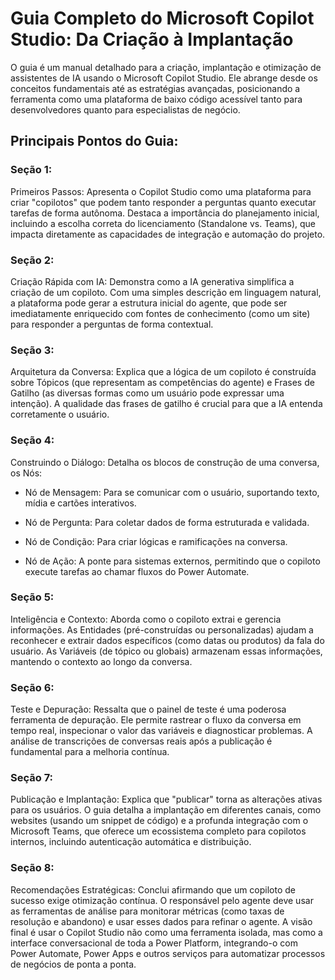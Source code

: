 # Guia Completo do Microsoft Copilot Studio: Da Criação à Implantação

O guia é um manual detalhado para a criação, implantação e otimização de assistentes de IA usando o Microsoft Copilot Studio. Ele abrange desde os conceitos fundamentais até as estratégias avançadas, posicionando a ferramenta como uma plataforma de baixo código acessível tanto para desenvolvedores quanto para especialistas de negócio.

## Principais Pontos do Guia:

### Seção 1: 
Primeiros Passos: Apresenta o Copilot Studio como uma plataforma para criar "copilotos" que podem tanto responder a perguntas quanto executar tarefas de forma autônoma. Destaca a importância do planejamento inicial, incluindo a escolha correta do licenciamento (Standalone vs. Teams), que impacta diretamente as capacidades de integração e automação do projeto.

### Seção 2: 
Criação Rápida com IA: Demonstra como a IA generativa simplifica a criação de um copiloto. Com uma simples descrição em linguagem natural, a plataforma pode gerar a estrutura inicial do agente, que pode ser imediatamente enriquecido com fontes de conhecimento (como um site) para responder a perguntas de forma contextual.

### Seção 3: 
Arquitetura da Conversa: Explica que a lógica de um copiloto é construída sobre Tópicos (que representam as competências do agente) e Frases de Gatilho (as diversas formas como um usuário pode expressar uma intenção). A qualidade das frases de gatilho é crucial para que a IA entenda corretamente o usuário.

### Seção 4: 
Construindo o Diálogo: Detalha os blocos de construção de uma conversa, os Nós:

- Nó de Mensagem: Para se comunicar com o usuário, suportando texto, mídia e cartões interativos.

- Nó de Pergunta: Para coletar dados de forma estruturada e validada.

- Nó de Condição: Para criar lógicas e ramificações na conversa.

- Nó de Ação: A ponte para sistemas externos, permitindo que o copiloto execute tarefas ao chamar fluxos do Power Automate.

### Seção 5: 
Inteligência e Contexto: Aborda como o copiloto extrai e gerencia informações. As Entidades (pré-construídas ou personalizadas) ajudam a reconhecer e extrair dados específicos (como datas ou produtos) da fala do usuário. As Variáveis (de tópico ou globais) armazenam essas informações, mantendo o contexto ao longo da conversa.

### Seção 6: 
Teste e Depuração: Ressalta que o painel de teste é uma poderosa ferramenta de depuração. Ele permite rastrear o fluxo da conversa em tempo real, inspecionar o valor das variáveis e diagnosticar problemas. A análise de transcrições de conversas reais após a publicação é fundamental para a melhoria contínua.

### Seção 7: 
Publicação e Implantação: Explica que "publicar" torna as alterações ativas para os usuários. O guia detalha a implantação em diferentes canais, como websites (usando um snippet de código) e a profunda integração com o Microsoft Teams, que oferece um ecossistema completo para copilotos internos, incluindo autenticação automática e distribuição.

### Seção 8: 
Recomendações Estratégicas: Conclui afirmando que um copiloto de sucesso exige otimização contínua. O responsável pelo agente deve usar as ferramentas de análise para monitorar métricas (como taxas de resolução e abandono) e usar esses dados para refinar o agente. A visão final é usar o Copilot Studio não como uma ferramenta isolada, mas como a interface conversacional de toda a Power Platform, integrando-o com Power Automate, Power Apps e outros serviços para automatizar processos de negócios de ponta a ponta.

